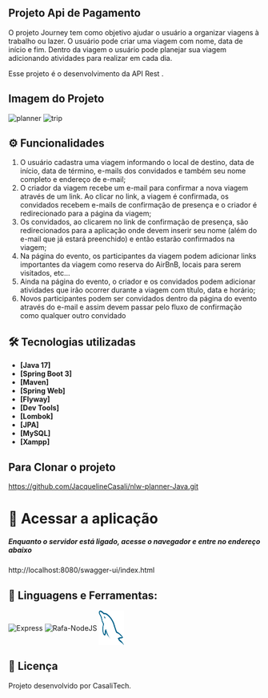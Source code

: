 ## Projeto Api de Pagamento

O projeto Journey tem como objetivo ajudar o usuário a organizar viagens à trabalho ou lazer. O usuário pode criar uma viagem com nome, data de início e fim. Dentro da viagem o usuário pode planejar sua viagem adicionando atividades para realizar em cada dia.


Esse projeto é o desenvolvimento da API Rest .

## Imagem do Projeto
<!-- ![Video_2024-03-19_143950](./Video_2024-03-19_143950.gif) -->
![planner](https://github.com/user-attachments/assets/a3a4e940-8520-471d-8036-2d8a6ba505da)
![trip](https://github.com/user-attachments/assets/f00f77ff-467f-42d1-9e43-9dec07480157)

## ⚙️ Funcionalidades

1. O usuário cadastra uma viagem informando o local de destino, data de início, data de término, e-mails dos convidados e também seu nome completo e endereço de e-mail;
2. O criador da viagem recebe um e-mail para confirmar a nova viagem através de um link. Ao clicar no link, a viagem é confirmada, os convidados recebem e-mails de confirmação de presença e o criador é redirecionado para a página da viagem;
3. Os convidados, ao clicarem no link de confirmação de presença, são redirecionados para a aplicação onde devem inserir seu nome (além do e-mail que já estará preenchido) e então estarão confirmados na viagem;
4. Na página do evento, os participantes da viagem podem adicionar links importantes da viagem como reserva do AirBnB, locais para serem visitados, etc...
5. Ainda na página do evento, o criador e os convidados podem adicionar atividades que irão ocorrer durante a viagem com título, data e horário;
6. Novos participantes podem ser convidados dentro da página do evento através do e-mail e assim devem passar pelo fluxo de confirmação como qualquer outro convidado

## 🛠 Tecnologias utilizadas

- **[Java 17]**
- **[Spring Boot 3]**
- **[Maven]**
- **[Spring Web]**
- **[Flyway]**
- **[Dev Tools]**
- **[Lombok]**
- **[JPA]**
- **[MySQL]**
- **[Xampp]**

## Para Clonar o projeto
https://github.com/JacquelineCasali/nlw-planner-Java.git


# 📁 Acessar a aplicação

##### Enquanto o servidor está ligado, acesse o navegador e entre no endereço abaixo
http://localhost:8080/swagger-ui/index.html


## 🚀 Linguagens e Ferramentas:

<div style="display: inline-block" align="left">
 <img align="center" alt="Express" height="70" width="50" src="https://cdn.jsdelivr.net/gh/devicons/devicon/icons/java/java-original.svg">

 <img align="center" alt="Rafa-NodeJS" height="50" width="60"  src="https://img.icons8.com/?size=100&id=90519&format=png&color=000000"/>
<img align="center" alt="Rafa-NodeJS" height="70" width="50" src="https://raw.githubusercontent.com/devicons/devicon/master/icons/mysql/mysql-original.svg">
</div>


## 📝 Licença

Projeto desenvolvido por CasaliTech.

